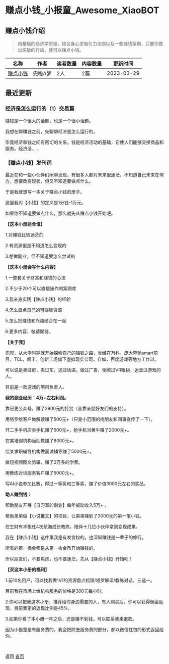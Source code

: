 # 赚点小钱_小报童_Awesome_XiaoBOT

## 赚点小钱介绍
> 用基础的经济学原理，结合身心灵吸引力法则以及一些赚钱案例，只要你做出突破的行动，就可以赚点小钱。  
  


|名称|作者|读者数量|内容数量|更新时间|
|---|---|---|---|---|
|[赚点小钱](https://xiaobot.net/p/fugui?refer=0b133df9-27dc-423b-8101-639049001c13)|兜啦A梦|2人|2篇|2023-03-29|

## 最近更新
### 经济是怎么运行的（1）交易篇

赚钱是一个很大的话题，也是一个很小话题。

我想在聊赚钱之前，先聊聊经济是怎么运行的。

毕竟经济和钱之间有密切的关系。钱是经济活动的基础，它使人们能够交换商品和服务。经济活......

### 【赚点小钱】发刊词

最近在和一些小伙伴们闲聊发现，有很多人都对未来很迷茫，不知道自己未来在何方，想要改变现状，但又不知道要做点什么。

于是我就想写一本关于赚点小钱的册子。

这里我对【小钱】的定义是1分钱-1万元。

如果你不知道要做点什么，那么就先从赚点小钱开始吧。

**【这本小册适合谁】**

1.对赚钱比较迷茫的

2.有资源但是不知道怎么变现的

3.想做副业，但不知道要怎么尝试的

**【这本小册会写什么内容】**

1.一整套关于财富和赚钱的心法

2.不少于20个可以直接操作的案例库

3.我亲身实践【赚点小钱】的经验

4.怎么盘点自己的可赚钱资源

5.怎么把赚钱和兴趣结合在一起

6.更多内容，敬请期待。

**【关于我】**

兜兜，从大学时期就开始探索自己的赚钱之路，曾经在万科，庞大奔驰smart项目，TCL，顺丰，创新工场旗下虚拟现实公司，自如，百度游戏等地方工作过。

可以说是卖过房，卖过车，送过快递，做过广告，倒腾过VR眼镜，运营过游戏的人。

目前是一款游戏的项目负责人。

**我的副业经历：4万+左右利润。**

靠日更公众号，赚了2800元的打赏（全靠亲朋好友们的支持）。

用塔罗给客户做解读赚了500元+（只是小范围的找朋友和同事宣传了一下）。

开二手手机店卖手机赚了500元+，抢手机当黄牛赚了2000元+。

在某培训机构当助教赚了6000元+。

给某求职辅导机构做面试辅导赚了5000元+。

做短视频图文剪辑，赚了2万多的学费。

用教练对话服务客户赚了5000元+。

写AI小说参加比赛，得过一等奖和三等奖，赚了价值3000元左右的奖品。

**助人赚到钱：**

帮助朋友开展【自习室的副业】每年被动收入5万+ 、

帮助弟弟做【小说推文】的项目，让弟弟赚到了3000元的第一笔小钱。

在生财有术担任4次航海成长教练，陪伴十几位小伙伴拿到变现成果。

我在【赚点小钱】这件事我是有发言权的。也深知赚钱是一辈子的修行。

所有的第一桶金都是从第一枚金币开始赚钱的。

所以朋友们，不要焦虑，也不要迷茫，先从【赚点小钱】开始吧！

**【买这本小册的福利】**

1.前10名用户，可以找我做1V1的资源盘点梳理/塔罗解读/教练对话，三选一。

目前我在市场上给机构服务的价格是300元每小时。

2.你可以把我这本小册，推荐给你身边需要的人，有人购买后，你可以获得佣金返现，目前我定的返现比例是45%。

3.如果你看了本小册一年之后，还是赚不到钱。可以联系我来退款。

因为小报童是有服务费的，我会把除去服务费的部分，都以微信红包的形式返回给你。


<a href="https://github.com/Reno9527/awesome-xiaobot" style="color: white; text-decoration: none;">awesome-xiaobot</a>

返回 [首页](../README.md)
